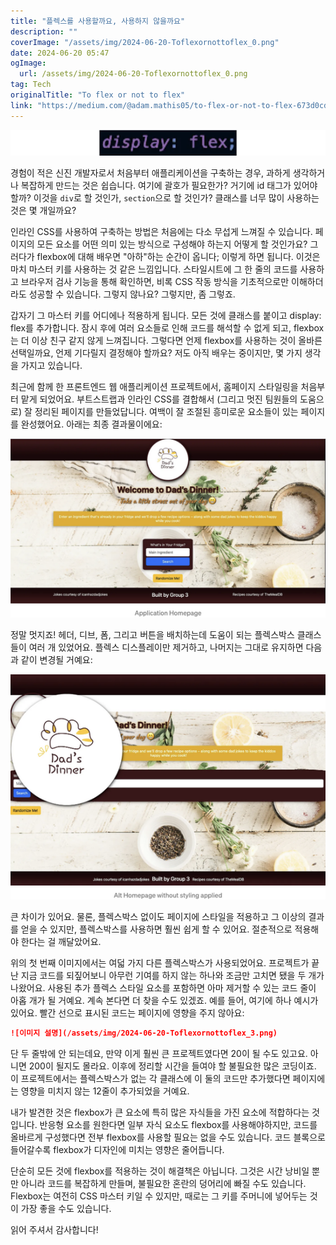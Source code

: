 ```yaml
---
title: "플렉스를 사용할까요, 사용하지 않을까요"
description: ""
coverImage: "/assets/img/2024-06-20-Toflexornottoflex_0.png"
date: 2024-06-20 05:47
ogImage: 
  url: /assets/img/2024-06-20-Toflexornottoflex_0.png
tag: Tech
originalTitle: "To flex or not to flex"
link: "https://medium.com/@adam.mathis05/to-flex-or-not-to-flex-673d0cdb8727"
---
```



![2024-06-20-Toflexornottoflex_0.png](/assets/img/2024-06-20-Toflexornottoflex_0.png)

경험이 적은 신진 개발자로서 처음부터 애플리케이션을 구축하는 경우, 과하게 생각하거나 복잡하게 만드는 것은 쉽습니다. 여기에 괄호가 필요한가? 거기에 id 태그가 있어야할까? 이것을 `div`로 할 것인가, `section`으로 할 것인가? 클래스를 너무 많이 사용하는 것은 몇 개일까요?

인라인 CSS를 사용하여 구축하는 방법은 처음에는 다소 무섭게 느껴질 수 있습니다. 페이지의 모든 요소를 어떤 의미 있는 방식으로 구성해야 하는지 어떻게 할 것인가요? 그러다가 flexbox에 대해 배우면 "아하"하는 순간이 옵니다; 이렇게 하면 됩니다. 이것은 마치 마스터 키를 사용하는 것 같은 느낌입니다. 스타일시트에 그 한 줄의 코드를 사용하고 브라우저 검사 기능을 통해 확인하면, 비록 CSS 작동 방식을 기초적으로만 이해하더라도 성공할 수 있습니다. 그렇지 않나요? 그렇지만, 좀 그렇죠.

갑자기 그 마스터 키를 어디에나 적용하게 됩니다. 모든 것에 클래스를 붙이고 display: flex를 추가합니다. 잠시 후에 여러 요소들로 인해 코드를 해석할 수 없게 되고, flexbox는 더 이상 친구 같지 않게 느껴집니다. 그렇다면 언제 flexbox를 사용하는 것이 올바른 선택일까요, 언제 기다릴지 결정해야 할까요? 저도 아직 배우는 중이지만, 몇 가지 생각을 가지고 있습니다.

<div class="content-ad"></div>

최근에 함께 한 프론트엔드 웹 애플리케이션 프로젝트에서, 홈페이지 스타일링을 처음부터 맡게 되었어요. 부트스트랩과 인라인 CSS를 결합해서 (그리고 멋진 팀원들의 도움으로) 잘 정리된 페이지를 만들었답니다. 여백이 잘 조절된 흥미로운 요소들이 있는 페이지를 완성했어요. 아래는 최종 결과물이에요:

![이미지](/assets/img/2024-06-20-Toflexornottoflex_1.png)

정말 멋지죠! 헤더, 디브, 폼, 그리고 버튼을 배치하는데 도움이 되는 플렉스박스 클래스들이 여러 개 있었어요. 플렉스 디스플레이만 제거하고, 나머지는 그대로 유지하면 다음과 같이 변경될 거예요:

![이미지](/assets/img/2024-06-20-Toflexornottoflex_2.png)

<div class="content-ad"></div>

큰 차이가 있어요. 물론, 플렉스박스 없이도 페이지에 스타일을 적용하고 그 이상의 결과를 얻을 수 있지만, 플렉스박스를 사용하면 훨씬 쉽게 할 수 있어요. 절춘적으로 적용해야 한다는 걸 깨달았어요.

위의 첫 번째 이미지에서는 여덟 가지 다른 플렉스박스가 사용되었어요. 프로젝트가 끝난 지금 코드를 되짚어보니 아무런 기여를 하지 않는 하나와 조금만 고치면 됐을 두 개가 나왔어요. 사용된 추가 플렉스 스타일 요소를 포함하면 아마 제거할 수 있는 코드 줄이 아홉 개가 될 거예요. 계속 본다면 더 찾을 수도 있겠죠. 예를 들어, 여기에 하나 예시가 있어요. 빨간 선으로 표시된 코드는 페이지에 영향을 주지 않아요:

```markdown
![이미지 설명](/assets/img/2024-06-20-Toflexornottoflex_3.png)
```

단 두 줄밖에 안 되는데요, 만약 이게 훨씬 큰 프로젝트였다면 20이 될 수도 있고요. 아니면 200이 될지도 몰라요. 이후에 정리할 시간을 들여야 할 불필요한 많은 코딩이죠. 이 프로젝트에서는 플렉스박스가 없는 각 클래스에 이 둘의 코드만 추가했다면 페이지에는 영향을 미치지 않는 12줄이 추가되었을 거예요.

<div class="content-ad"></div>

내가 발견한 것은 flexbox가 큰 요소에 특히 많은 자식들을 가진 요소에 적합하다는 것입니다. 반응형 요소를 원한다면 일부 자식 요소도 flexbox를 사용해야하지만, 코드를 올바르게 구성했다면 전부 flexbox를 사용할 필요는 없을 수도 있습니다. 코드 블록으로 들어갈수록 flexbox가 디자인에 미치는 영향은 줄어듭니다.

단순히 모든 것에 flexbox를 적용하는 것이 해결책은 아닙니다. 그것은 시간 낭비일 뿐만 아니라 코드를 복잡하게 만들며, 불필요한 혼란의 덩어리에 빠질 수도 있습니다. Flexbox는 여전히 CSS 마스터 키일 수 있지만, 때로는 그 키를 주머니에 넣어두는 것이 가장 좋을 수도 있습니다.

읽어 주셔서 감사합니다!